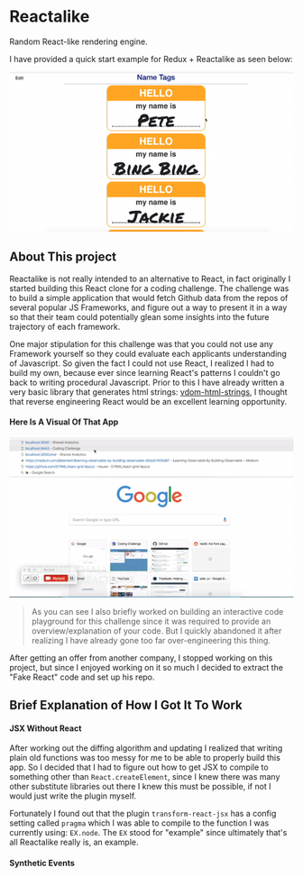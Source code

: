 # Reactalike
Random React-like rendering engine.

I have provided a quick start example for Redux + Reactalike as seen below:

![](/simple-example-visual.gif)

## About This project

Reactalike is not really intended to an alternative to React, in fact originally I started building this React clone for a coding challenge. The challenge was to build a simple application that would fetch Github data from the repos of several popular JS Frameworks, and figure out a way to present it in a way so that their team could potentially glean some insights into the future trajectory of each framework.

One major stipulation for this challenge was that you could not use any Framework yourself so they could evaluate each applicants understanding of Javascript. So given the fact I could not use React, I realized I had to build my own, because ever since learning React's patterns I couldn't go back to writing procedural Javascript. Prior to this I have already written a very basic library that generates html strings: [vdom-html-strings](https://github.com/MKwenhua/vdom-html-strings-), I thought that reverse engineering React would be an excellent learning opportunity.

#### Here Is A Visual Of That App

![](/original-project-built-with-reactalike.gif)


> As you can see I also briefly worked on building an interactive code playground for this challenge since it was required to provide an overview/explanation of your code. But I quickly abandoned it after realizing I have already gone too far over-engineering this thing.   


After getting an offer from another company, I stopped working on this project, but since I enjoyed working on it so much I decided to extract the "Fake React" code and set up his repo.

## Brief Explanation of How I Got It To Work


#### JSX Without React

After working out the diffing algorithm and updating I realized that writing plain old functions was too messy for me to be able to properly build this app. So I decided that I had to figure out how to get JSX to compile to something other than `React.createElement`, since I knew there was many other substitute libraries out there I knew this must be possible, if not I would just write the plugin myself.

Fortunately I found out that the plugin `transform-react-jsx` has a config setting called `pragma` which I was able to compile to the function I was currently using: `EX.node`. The `EX` stood for "example" since ultimately that's all Reactalike really is, an example.  

#### Synthetic Events
